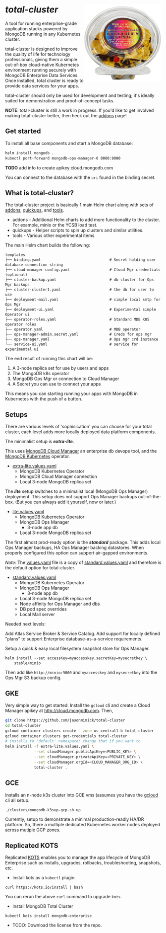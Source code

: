 # *total-cluster* <img alt="kind" src="./docs/total-cluster-kitchen-sink.png" width="250x" align=right />

A tool for running enterprise-grade application
stacks powered by MongoDB running in any Kubernetes cluster.

total-cluster is designed to improve the quality of life for technology
professionals, giving them a simple out-of-box cloud-native
Kubernetes environment running securely with MongoDB Enterprise
Data Services. Once installed, total cluster is ready to provide
data services for your apps.

total-cluster should only be used for development and testing; it's
ideally suited for demonstration and proof-of-concept tasks.

**NOTE**: total-cluster is still a work in progress. If you'd like to get involved making total-cluster better, then heck out the [addons](addons/README.md) page!

## Get started

To install all base components and start
a MongoDB database:

```bash
helm install mongodb .
kubectl port-forward mongodb-ops-manager-0 8080:8080
```

**TODO** add info to create apikey cloud.mongodb.com

You can connect to the database with the `uri` found
in the binding secret.

## What is total-cluster?

The total-cluster project is basically 1 main Helm chart along with sets of [addons](addons), [quickups](quickups), and [tools](tools). 

* addons - Additional Helm charts to add more functionality to the cluster. For example, minio or the YCSB load test.
* quickups - Helper scripts to spin up clusters and similar utilities.
* tools - Various other experimental items.

The main Helm chart builds the following:

```
templates
├── binding.yaml                               # Secret holding user database connection string
├── cloud-manager-config.yaml                  # Cloud Mgr credentials (optional)
├── cluster-backup.yaml                        # db cluster for Ops Mgr backups
├── cluster-cluster1.yaml                      # the db for user to use
├── deployment-mail.yaml                       # simple local smtp for Ops Mgr
├── deployment-ui.yaml                         # Experimental simple Operator ui
├── operator-roles.yaml                        # Standard MDB K8S operator roles
├── operator.yaml                              # MDB operator
├── ops-manager-admin.secret.yaml              # Creds for ops mgr
├── ops-manager.yaml                           # Ops mgr crd instance
└── service-ui.yaml                            # service for experimental ui
```

The end result of running this chart will be:

1. A 3-node replica set for use by users and apps
2. The MongoDB k8s operator
3. MongoDB Ops Mgr or connection to Cloud Manager
4. A Secret you can use to connect your apps

This means you can starting running your apps with MongoDB in Kubernetes with the push of a button.

## Setups

There are various levels of 'sophisication' you can choose for your total cluster, each level adds more locally deployed data platform components.

The minimalist setup is **_extra-lite_**. 

This uses [MongoDB Cloud Manager](http://http://docs.cloudmanager.mongodb.com/) an enterprise db devops tool, and the  [MongoDB Kubernetes](https://docs.mongodb.com/kubernetes-operator/master/) operator.

* [extra-lite.values.yaml](extra-lite.values.yaml)
    - MongoDB Kubernetes Operator
    - MongoDB Cloud Manager connection
    - Local 3-node MongoDB replica set
    
The **_lite_** setup switches to a minimalist local (MongoDB Ops Manager) deployment. This setup does not support Ops Manager backups out-of-the-box. (But you can always add it yourself, now or later.)

* [lite.values.yaml](lite.values.yaml)
    - MongoDB Kubernetes Operator
    - MongoDB Ops Manager
      - 3-node app db
    - Local 3-node MongoDB replica set

The first almost prod-ready option is the **_standard_** package. This adds local Ops Manager backups, HA Ops Manager backing datastores. When properly configured this option can support air-gapped environments.

_Note:_ The [values.yaml](values.yaml) file is a copy of [standard.values.yaml](./standard.values.yaml) and therefore is the default option for total-cluster.

* [standard.values.yaml](./standard.values.yaml)
    - MongoDB Kubernetes Operator
    - MongoDB Ops Manager
      - 3-node app db
    - Local 3-node MongoDB replica set
    - Node affinity for Ops Manager and dbs
    - DB pod spec overrides
    - Local Mail server


Needed next levels:

Add Atlas Service Broker & Service Catalog.
Add support for locally defined "plans" to support Enterprise database-as-a-service requirements.

Setup a quick & easy local filesystem snapshot store for Ops Manager.

```
helm install --set accessKey=myaccesskey,secretKey=mysecretkey \
    stable/minio
```
Then add like `http://minio:9000` and `myaccesskey` and `mysecretkey` into the Ops Mgr S3 backup config.

## GKE

Very simple way to get started. Install the `gcloud` cli and create a Cloud Manager apikey at http://cloud.mongodb.com. Then,

```bash
git clone https://github.com/jasonmimick/total-cluster
cd total-cluster
gcloud container clusters create --zone us-central1-b total-cluster
gcloud container clusters get-credentials total-cluster
# installs to 'default' namespace; change that if you want to
helm install -f extra-lite.values.yaml \
             --set cloudManager.publicApiKey=<PUBLIC_KEY> \
             --set cloudManager.privateApiKey=<PRIVATE_KEY> \
             --set cloudManager.orgId=<CLOUD_MANAGER_ORG_ID> \
             total-cluster .

```

## GCE

Installs an n-node k3s cluster into GCE vms (assumes you have the [gcloud](https://cloud.google.com/sdk/gcloud) cli all setup.

```bash
./clusters/mongodb-k3sup-gcp.sh up
```

Currently, setup to demonstrate a minimal production-readly HA/DR platform. So, there a multiple dedicated Kubernetes worker nodes deployed across mutiple GCP zones.


## Replicated KOTS

Replicated [KOTS](https://kots.io) enables you to manage the app lifecycle of MongoDB Enterprise such as installs, upgrades, rollbacks, troubleshooting, snapshots, etc.

* Install kots as a `kubectl` plugin.
```shell
curl https://kots.io/install | bash
```
You can rerun the above `curl` command to upgrade `kots`.

* Install MongoDB Total Cluster
```shell
kubectl kots install mongodb-enterprise
```

* TODO: Download the license from the repo.
